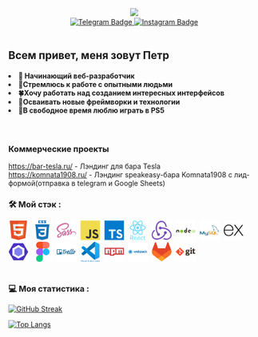 <div id="header" align="center">
  <img src="https://media.giphy.com/media/ACzsN9dhQuOZ6RYXcM/giphy.gif" width="300"/>
</div>
<div id="badges" align="center">
  <a href="https://t.me/mr_soboleff">
    <img src="https://img.shields.io/badge/Telegram-blue?logo=telegram&logoColor=white&style=for-the-badge" alt="Telegram Badge"/>
  </a>
  <a href="https://www.instagram.com/psobolew/">
    <img src="https://img.shields.io/badge/Instagram-e1306c?logo=instagram&logoColor=white&style=for-the-badge" alt="Instagram Badge"/>
  </a>
</div>
<div id="views" align="center">
  <img src="https://komarev.com/ghpvc/?username=sobolefff&style=flat-square&color=lightgrey" alt=""/>
</div>

## Всем привет, меня зовут Петр

<h4>
  <li>🐼 Начинающий веб-разработчик</li>
  <li>👫Стремлюсь к работе с опытными людьми</li>
  <li>🍀Хочу работать над созданием интересных интерфейсов</li>
  <li>📖Осваивать новые фреймворки и технологии</li>
  <li>🔪В свободное время люблю играть в PS5</li>
</h4></br>

### Коммерческие проекты
https://bar-tesla.ru/ - Лэндинг для бара Tesla<br>
https://komnata1908.ru/ - Лэндинг speakeasy-бара Komnata1908 c лид-формой(отправка в telegram и Google Sheets)

### :hammer_and_wrench: Мой стэк :
<div>
  <img src="https://github.com/devicons/devicon/blob/master/icons/html5/html5-original.svg" title="HTML5" alt="HTML" width="40" height="40"/>&nbsp;
  <img src="https://github.com/devicons/devicon/blob/master/icons/css3/css3-plain-wordmark.svg"  title="CSS3" alt="CSS" width="40" height="40"/>&nbsp;
  <img src="https://github.com/devicons/devicon/blob/master/icons/sass/sass-original.svg" title="Sass" alt="Sass" width="40" height="40"/>&nbsp;
  <img src="https://github.com/devicons/devicon/blob/master/icons/javascript/javascript-original.svg" title="JavaScript" alt="JavaScript" width="40" height="40"/>&nbsp;
  <img src="https://github.com/devicons/devicon/blob/master/icons/typescript/typescript-original.svg" title="Typescript" alt="Typescript" width="40" height="40"/>&nbsp;
  <img src="https://github.com/devicons/devicon/blob/master/icons/react/react-original-wordmark.svg" title="React" alt="React" width="40" height="40"/>&nbsp;
  <img src="https://github.com/devicons/devicon/blob/master/icons/redux/redux-original.svg" title="Redux" alt="Redux " width="40" height="40"/>&nbsp;
  <img src="https://github.com/devicons/devicon/blob/master/icons/nodejs/nodejs-original-wordmark.svg" title="NodeJS" alt="NodeJS" width="40" height="40"/>&nbsp;
  <img src="https://github.com/devicons/devicon/blob/master/icons/mysql/mysql-original-wordmark.svg" title="MySQL"  alt="MySQL" width="40" height="40"/>&nbsp;
  <img src="https://github.com/devicons/devicon/blob/master/icons/express/express-original.svg" title="Express" alt="Express" width="40" height="40"/>&nbsp;
  <img src="https://github.com/devicons/devicon/blob/master/icons/eslint/eslint-original.svg" title="EsLint" alt="EsLint" width="40" height="40"/>&nbsp;
  <img src="https://github.com/devicons/devicon/blob/master/icons/figma/figma-original.svg" title="Figma" alt="Figma" width="40" height="40"/>&nbsp;
  <img src="https://github.com/devicons/devicon/blob/master/icons/trello/trello-plain-wordmark.svg" title="Trello" alt="Trello" width="40" height="40"/>&nbsp;
  <img src="https://github.com/devicons/devicon/blob/master/icons/vscode/vscode-original-wordmark.svg" title="VScode" alt="VScode" width="40" height="40"/>&nbsp;
  <img src="https://github.com/devicons/devicon/blob/master/icons/npm/npm-original-wordmark.svg" title="npm" alt="npm" width="40" height="40"/>&nbsp;
  <img src="https://github.com/devicons/devicon/blob/master/icons/webpack/webpack-original-wordmark.svg" title="Webpack" alt="Webpack" width="40" height="40"/>&nbsp;
  <img src="https://github.com/devicons/devicon/blob/master/icons/gitlab/gitlab-original.svg" title="GitLab" alt="GitLab" width="40" height="40"/>&nbsp;
  <img src="https://github.com/devicons/devicon/blob/master/icons/git/git-original-wordmark.svg" title="Git" **alt="Git" width="40" height="40"/>
</div></br>
  
### 💻 Моя статистика : 
[![GitHub Streak](http://github-readme-streak-stats.herokuapp.com?user=sobolefff&theme=dracula&border_radius=5)](https://git.io/streak-stats)

[![Top Langs](https://github-readme-stats.vercel.app/api/top-langs/?username=sobolefff&layout=compact&theme=dracula)](https://github.com/anuraghazra/github-readme-stats)
